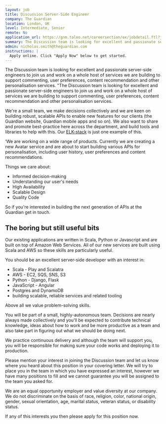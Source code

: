 ```yaml
---
layout: job
title: Discussion Server-Side Engineer
company: The Guardian
location: London, UK
level: Intermediate, Senior
remote: No
application_url: https://gnm.taleo.net/careersection/ex/jobdetail.ftl?job=KIN00002J&src=DevelopersSite
summary: The Discussion team is looking for excellent and passionate server-side engineers to join us and work on a whole host of services we are building to support commenting, user preferences, content recommendation and other personalisation services.
admin: nicholas.smith@theguardian.com
instructions: |
  Apply online. Click "Apply Now" below to get started.
---
```


<!-- break -->

The Discussion team is looking for excellent and passionate server-side engineers to join us and work on a whole host of services we are building to support commenting, user preferences, content recommendation and other personalisation services.	"The Discussion team is looking for excellent and passionate server-side engineers to join us and work on a whole host of services we are building to support commenting, user preferences, content recommendation and other personalisation services.

We're a small team, we make decisions collectively and we are keen on building robust, scalable APIs to enable new features for our clients (the Guardian website, Guardian mobile apps and so on). We also want to share and promote best-practice here across the department, and build tools and libraries to help with this. Our [ELK-stack](https://github.com/guardian/elk-stack/) is just one example of this.

‘We are working on a wide range of products. Currently we are creating a new Avatar service and are about to start building various APIs for personalisation, including user history, user preferences and content recommendations.

Things we care about:
* Informed decision-making
* Understanding our user's needs
* High Availability
* Scalable Design
* Quality Code

So if you're interested in building the next generation of APIs at the Guardian  get in touch.

The boring but still useful bits
---------------------------------------

Our existing applications are written in Scala, Python or Javascript and are built on top of Amazon Web Services. All of our new services are built using Scala and AWS so these skills are particularly useful.

You should be an excellent server-side developer with an interest in:
* Scala - Play and Scalatra
* AWS  - EC2, SQS, SNS, S3
* Python - Django, Flask
* JavaScript - Angular
* Postgres and DynamoDB
* building scalable, reliable services and related tooling

Above all we value problem-solving skills.

You will be part of a small, highly-autonomous team. Decisions are nearly always made collectively and you'll be expected to contribute technical knowledge, ideas about how to work and be more productive as a team and also take part in figuring out what we should be doing next.

We practice continuous delivery and although the team will support you, you will be responsible for making sure your code works and deploying it to production.

Please mention your interest in joining the Discussion team and let us know where you heard about this position in your covering letter. We will try to place you in the team in which you have expressed an interest, however we have many positions to fill and we cannot guarantee you will be assigned to the team you asked for.

We are an equal opportunity employer and value diversity at our company. We do not discriminate on the basis of race, religion, color, national origin, gender, sexual orientation, age, marital status, veteran status, or disability status.

If any of this interests you then please apply for this position now.
